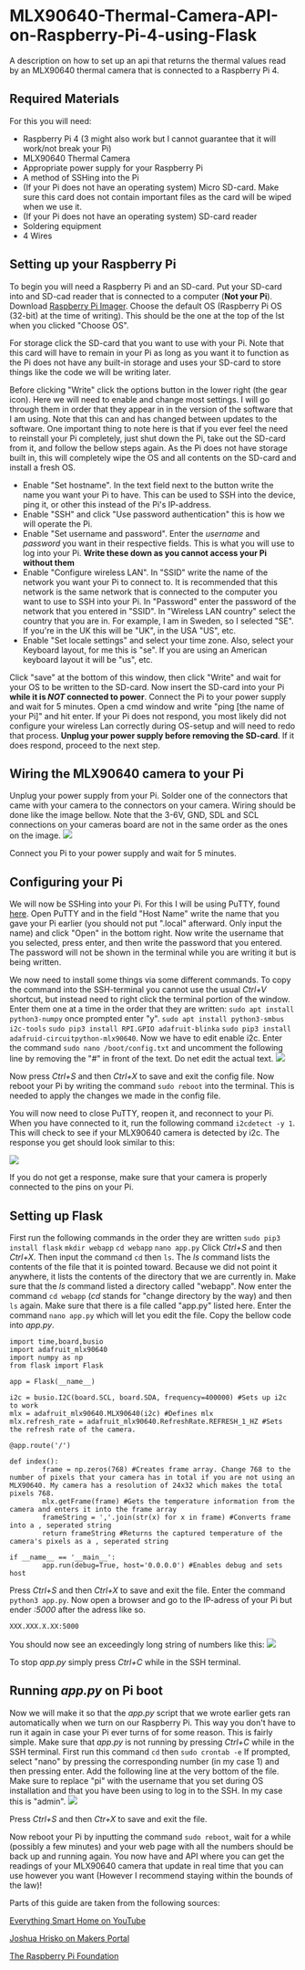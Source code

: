 # MLX90640-Thermal-Camera-API-on-Raspberry-Pi-4-using-Flask
A description on how to set up an api that returns the thermal values read by an MLX90640 thermal camera that is connected to a Raspberry Pi 4.

## Required Materials
For this you will need:
- Raspberry Pi 4 (3 might also work but I cannot guarantee that it will work/not break your Pi)
- MLX90640 Thermal Camera
- Appropriate power supply for your Raspberry Pi
- A method of SSHing into the Pi
- (If your Pi does not have an operating system) Micro SD-card. Make sure this card does not contain important files as the card will be wiped when we use it.
- (If your Pi does not have an operating system) SD-card reader
- Soldering equipment
- 4 Wires

## Setting up your Raspberry Pi
To begin you will need a Raspberry Pi and an SD-card.
Put your SD-card into and SD-cad reader that is connected to a computer (**Not your Pi**).
Download [Raspberry Pi Imager](https://www.raspberrypi.com/software/).
Choose the default OS (Raspberry Pi OS (32-bit) at the time of writing). This should be the one at the top of the lst when you clicked "Choose OS".

For storage click the SD-card that you want to use with your Pi.
Note that this card will have to remain in your Pi as long as you want it to function as the Pi does not have any built-in storage and uses your SD-card to store things like the code we will be writing later.

Before clicking "Write" click the options button in the lower right (the gear icon).
Here we will need to enable and change most settings. I will go through them in order that they appear in in the version of the software that I am using. Note that this can and has changed between updates to the software.
One important thing to note here is that if you ever feel the need to reinstall your Pi completely, just shut down the Pi, take out the SD-card from it, and follow the bellow steps again. As the Pi does not have storage built in, this will completely wipe the OS and all contents on the SD-card and install a fresh OS.
- Enable "Set hostname". In the text field next to the button write the name you want your Pi to have. This can be used to SSH into the device, ping it, or other this instead of the Pi's IP-address.
- Enable "SSH" and click "Use password authentication" this is how we will operate the Pi.
- Enable "Set username and password". Enter the _username_ and _password_ you want in their respective fields. This is what you will use to log into your Pi. **Write these down as you cannot access your Pi without them**
- Enable "Configure wireless LAN". In "SSID" write the name of the network you want your Pi to connect to. It is recommended that this network is the same network that is connected to the computer you want to use to SSH into your Pi. In "Password" enter the password of the network that you entered in "SSID". In "Wireless LAN country" select the country that you are in. For example, I am in Sweden, so I selected "SE". If you're in the UK this will be "UK", in the USA "US", etc.
- Enable "Set locale settings" and select your time zone. Also, select your Keyboard layout, for me this is "se". If you are using an American keyboard layout it will be "us", etc.

Click "save" at the bottom of this window, then click "Write" and wait for your OS to be written to the SD-card.
Now insert the SD-card into your Pi **while it is _NOT_ connected to power**.
Connect the Pi to your power supply and wait for 5 minutes.
Open a cmd window and write "ping [the name of your Pi]" and hit enter.
If your Pi does not respond, you most likely did not configure your wireless Lan correctly during OS-setup and will need to redo that process. **Unplug your power supply before removing the SD-card**.
If it does respond, proceed to the next step.

## Wiring the MLX90640 camera to your Pi
Unplug your power supply from your Pi.
Solder one of the connectors that came with your camera to the connectors on your camera.
Wiring should be done like the image bellow.
Note that the 3-6V, GND, SDL and SCL connections on your cameras board are not in the same order as the ones on the image.
![](wireing.jpg)

Connect you Pi to your power supply and wait for 5 minutes.

## Configuring your Pi
We will now be SSHing into your Pi. For this I will be using PuTTY, found [here](https://putty.org/).
Open PuTTY and in the field "Host Name" write the name that you gave your Pi earlier (you should not put ".local" afterward. Only input the name) and click "Open" in the bottom right.
Now write the username that you selected, press enter, and then write the password that you entered. The password will not be shown in the terminal while you are writing it but is being written.

We now need to install some things via some different commands. To copy the command into the SSH-terminal you cannot use the usual _Ctrl+V_ shortcut, but instead need to right click the terminal portion of the window. Enter them one at a time in the order that they are written:
`sudo apt install python3-numpy` once prompted enter "y".
`sudo apt install python3-smbus i2c-tools`
`sudo pip3 install RPI.GPIO adafruit-blinka`
`sudo pip3 install adafruid-circuitpython-mlx90640`.
Now we have to edit enable i2c.
Enter the command `sudo nano /boot/config.txt` and uncomment the following line by removing the "#" in front of the text. Do net edit the actual text.
![](configChange.jpg)

Now press _Ctrl+S_ and then _Ctrl+X_ to save and exit the config file.
Now reboot your Pi by writing the command `sudo reboot` into the terminal. This is needed to apply the changes we made in the config file.

You will now need to close PuTTY, reopen it, and reconnect to your Pi. When you have connected to it, run the following command `i2cdetect -y 1`.
This will check to see if your MLX90640 camera is detected by i2c. The response you get should look similar to this:

![](i2cCheck.jpg)

If you do not get a response, make sure that your camera is properly connected to the pins on your Pi.

## Setting up Flask
First run the following commands in the order they are written
`sudo pip3 install flask`
`mkdir webapp`
`cd webapp`
`nano app.py`
Click _Ctrl+S_ and then _Ctrl+X_. Then input the command `cd` then `ls`. The _ls <filename>_ command lists the contents of the file that it is pointed toward. Because we did not point it anywhere, it lists the contents of the directory that we are currently in. Make sure that the _ls_ command listed a directory called "webapp".
Now enter the command `cd webapp` (_cd_ stands for "change directory by the way) and then `ls` again. Make sure that there is a file called "app.py" listed here.
Enter the command `nano app.py` which will let you edit the file.
Copy the bellow code into _app.py_.

```
import time,board,busio
import adafruit_mlx90640
import numpy as np
from flask import Flask

app = Flask(__name__)

i2c = busio.I2C(board.SCL, board.SDA, frequency=400000) #Sets up i2c to work
mlx = adafruit_mlx90640.MLX90640(i2c) #Defines mlx
mlx.refresh_rate = adafruit_mlx90640.RefreshRate.REFRESH_1_HZ #Sets the refresh rate of the camera.

@app.route('/')

def index():
        frame = np.zeros(768) #Creates frame array. Change 768 to the number of pixels that your camera has in total if you are not using an MLX90640. My camera has a resolution of 24x32 which makes the total pixels 768.
        mlx.getFrame(frame) #Gets the temperature information from the camera and enters it into the frame array
        frameString = ','.join(str(x) for x in frame) #Converts frame into a , seperated string
        return frameString #Returns the captured temperature of the camera's pixels as a , seperated string

if __name__ == '__main__':
        app.run(debug=True, host='0.0.0.0') #Enables debug and sets host
```
Press _Ctrl+S_ and then _Ctrl+X_  to save and exit the file.
Enter the command `python3 app.py`.
Now open a browser and go to the IP-adress of your Pi but ender _:5000_ after the adress like so.
```
XXX.XXX.X.XX:5000
```
You should now see an exceedingly long string of numbers like this:
![](flaskExample.jpg)

To stop _app.py_ simply press _Ctrl+C_ while in the SSH terminal.

## Running _app.py_ on Pi boot
Now we will make it so that the _app.py_ script that we wrote earlier gets ran automatically when we turn on our Raspberry Pi. This way you don't have to run it again in case your Pi ever turns of for some reason.
This is fairly simple.
Make sure that _app.py_ is not running by pressing _Ctrl+C_ while in the SSH terminal.
First run this command `cd` then `sudo crontab -e`
If prompted, select "nano" by pressing the corresponding number (in my case 1) and then pressing enter.
Add the following line at the very bottom of the file. Make sure to replace "pi" with the username that you set during OS installation and that you have been using to log in to the SSH. In my case this is "admin".
![](conExample.jpg)

Press _Ctrl+S_ and then _Ctr+X_ to save and exit the file.

Now reboot your Pi by inputting the command `sudo reboot`, wait for a while (possibly a few minutes) and your web page with all the numbers should be back up and running again.
You now have and API where you can get the readings of your MLX90640 camera that update in real time that you can use however you want (However I recommend staying within the bounds of the law)!

Parts of this guide are taken from the following sources:

[Everything Smart Home on YouTube](https://www.youtube.com/watch?v=XRwbcsbh33w)

[Joshua Hrisko on Makers Portal](https://makersportal.com/blog/2020/6/8/high-resolution-thermal-camera-with-raspberry-pi-and-mlx90640)

[The Raspberry Pi Foundation](https://projects.raspberrypi.org/en/projects/python-web-server-with-flask/1)



